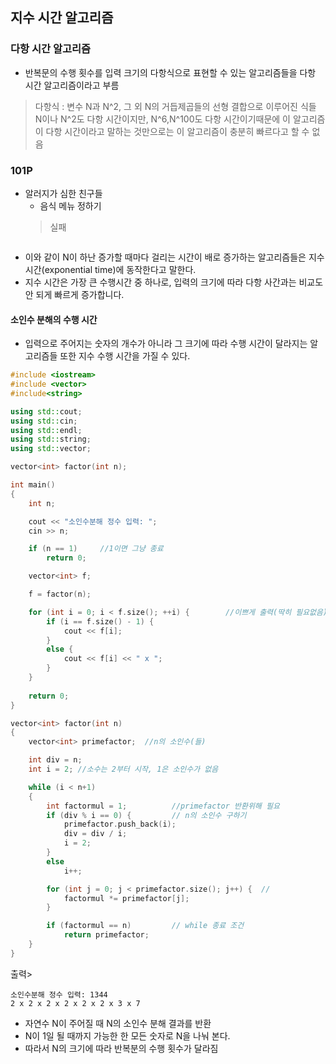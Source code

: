 ## 지수 시간 알고리즘
### 다항 시간 알고리즘
- 반복문의 수행 횟수를 입력 크기의 다항식으로 표현할 수 있는 알고리즘들을 다항 시간 알고리즘이라고 부름
> 다항식 : 변수 N과 N^2, 그 외 N의 거듭제곱들의 선형 결합으로 이루어진 식들
> N이나 N^2도 다항 시간이지만, N^6,N^100도 다항 시간이기때문에 이 알고리즘이 다항 시간이라고 말하는 것만으로는 이 알고리즘이 충분히 빠르다고 할 수 없음

### 101P  
- 알러지가 심한 친구들
  - 음식 메뉴 정하기
  >실패
```c++

```
- 이와 같이 N이 하난 증가할 때마다 걸리는 시간이 배로 증가하는 알고리즘들은 지수시간(exponential time)에 동작한다고 말한다.
- 지수 시간은 가장 큰 수행시간 중 하나로, 입력의 크기에 따라 다항 사간과는 비교도 안 되게 빠르게 증가합니다.

#### 소인수 분해의 수행 시간
- 입력으로 주어지는 숫자의 개수가 아니라 그 크기에 따라 수행 시간이 달라지는 알고리즘들 또한 지수 수행 시간을 가질 수 있다.
```c++
#include <iostream>
#include <vector>
#include<string>

using std::cout;
using std::cin;
using std::endl;
using std::string;
using std::vector;

vector<int> factor(int n);

int main()
{
	int n;

	cout << "소인수분해 정수 입력: ";
	cin >> n;

	if (n == 1)		//1이면 그냥 종료
		return 0;

	vector<int> f;

	f = factor(n);

	for (int i = 0; i < f.size(); ++i) {		//이쁘게 출력(딱히 필요없음)
		if (i == f.size() - 1) {
			cout << f[i];
		}
		else {
			cout << f[i] << " x ";
		}
	}
	
	return 0;
}

vector<int> factor(int n)
{
	vector<int> primefactor;  //n의 소인수(들)

	int div = n;
	int i = 2; //소수는 2부터 시작, 1은 소인수가 없음

	while (i < n+1) 
	{
		int factormul = 1;			//primefactor 반환위해 필요
		if (div % i == 0) {			// n의 소인수 구하기
			primefactor.push_back(i);
			div = div / i;
			i = 2;
		}
		else
			i++;

		for (int j = 0; j < primefactor.size(); j++) {	//
			factormul *= primefactor[j];
		}

		if (factormul == n)			// while 종료 조건
			return primefactor;
	}
}
```
출력>
```
소인수분해 정수 입력: 1344
2 x 2 x 2 x 2 x 2 x 2 x 3 x 7
```
- 자연수 N이 주어질 때 N의 소인수 분해 결과를 반환
- N이 1일 될 때까지 가능한 한 모든 숫자로 N을 나눠 본다.
- 따라서 N의 크기에 따라 반복분의 수행 횟수가 달라짐
